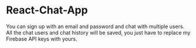 # React-Chat-App
You can sign up with an email and password and chat with multiple users. All the chat users and chat history will be saved, you just have to replace my Firebase API keys with yours.
